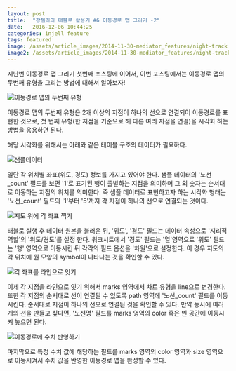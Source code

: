```yaml
---
layout: post
title:  "강젤리의 태블로 활용기 #6 이동경로 맵 그리기 -2"
date:   2016-12-06 10:44:25
categories: injell feature
tags: featured
image: /assets/article_images/2014-11-30-mediator_features/night-track.JPG
image2: /assets/article_images/2014-11-30-mediator_features/night-track-mobile.JPG
---
```


지난번 이동경로 맵 그리기 첫번째 포스팅에 이어서, 이번 포스팅에서는 이동경로 맵의 두번째 유형을 그리는 방법에 대해서 알아보자!

![이동경로 맵의 두번째 유형 ](https://cloud.githubusercontent.com/assets/10662638/20955650/33db1e96-bc88-11e6-9203-ac2d1df1f74d.png)

이동경로 맵의 두번째 유형은 2개 이상의 지점이 하나의 선으로 연결되어 이동경로를 표현한 것으로, 첫 번째 유형(한 지점을 기준으로 해 다른 여러 지점을 연결)을 시각화 하는 방법을 응용하면 된다.

해당 시각화를 위해서는 아래와 같은 테이블 구조의 데이터가 필요하다.

![샘플데이터](https://cloud.githubusercontent.com/assets/10662638/20955722/bf5ed4da-bc88-11e6-8f34-2144b019160b.png)

일단 각 위치별 좌표(위도, 경도) 정보를 가지고 있어야 한다. 샘플 데이터의 '노선_count' 필드를 보면 '1'로 표기된 행이 출발하는 지점을 의미하며 그 외 숫자는 순서대로 이동하는 지점의 위치를 의미한다. 즉 샘플 데이터로 표현하고자 하는 시각화 형태는 '노선_count' 필드의 '1'부터 '5'까지 각 지점이 하나의 선으로 연결되는 것이다.

![지도 위에 각 좌표 찍기](https://cloud.githubusercontent.com/assets/10662638/20956352/a39d40ac-bc8c-11e6-9f8c-167a6327e972.png)

태블로 실행 후 데이터 원본을 불러온 뒤, '위도', '경도' 필드는 데이터 속성으로 '지리적 역할'의 '위도/경도'를 설정 한다. 워크시트에서 '경도' 필드는 '열'영역으로 '위도' 필드는 '행' 영역으로 이동시킨 뒤 각각의 필드 옵션을 '차원'으로 설정한다. 이 경우 지도의 각 위치에 원 모양의 symbol이 나타나는 것을 확인할 수 있다.

![각 좌표를 라인으로 잇기](https://cloud.githubusercontent.com/assets/10662638/20956074/06a1a992-bc8b-11e6-969d-a43537891b66.png)

이제 각 지점을 라인으로 잇기 위해서 marks 영역에서 차트 유형을 line으로 변경한다. 또한 각 지점의 순서대로 선이 연결될 수 있도록 path 영역에 '노선_count' 필드를 이동시킨다. 순서대로 지점이 하나의 선으로 연결된 것을 확인할 수 있다. 만약 동시에 여러 개의 선을 만들고 싶다면, '노선명' 필드를 marks 영역의 color 혹은 빈 공간에 이동시켜 놓으면 된다.

![이동경로에 수치 반영하기](https://cloud.githubusercontent.com/assets/10662638/20956298/585b4fee-bc8c-11e6-8292-cfd22f3dad91.png)

마지막으로 특정 수치 값에 해당하는 필드를 marks 영역의 color 영역과 size 영역으로 이동시켜서 수치 값을 반영한 이동경로 맵을 완성할 수 있다.
